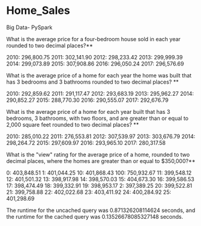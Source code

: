 # Home_Sales
Big Data- PySpark


What is the average price for a four-bedroom house sold in each year rounded to two decimal places?**

2010: 296,800.75
2011: 302,141.90
2012: 298,233.42
2013: 299,999.39
2014: 299,073.89
2015: 307,908.86
2016: 296,050.24
2017: 296,576.69

What is the average price of a home for each year the home was built that has 3 bedrooms and 3 bathrooms rounded to two decimal places? **

2010: 292,859.62
2011: 291,117.47
2012: 293,683.19
2013: 295,962.27
2014: 290,852.27
2015: 288,770.30
2016: 290,555.07
2017: 292,676.79

What is the average price of a home for each year built that has 3 bedrooms, 3 bathrooms, with two floors, and are greater than or equal to 2,000 square feet rounded to two decimal places? **

2010: 285,010.22
2011: 276,553.81
2012: 307,539.97
2013: 303,676.79
2014: 298,264.72
2015: 297,609.97
2016: 293,965.10
2017: 280,317.58

What is the "view" rating for the average price of a home, rounded to two decimal places, where the homes are greater than or equal to $350,000?**

0: 403,848.51
1: 401,044.25
10: 401,868.43
100: 750,932.67
11: 399,548.12
12: 401,501.32
13: 398,917.98
14: 398,570.03
15: 404,673.30
16: 399,586.53
17: 398,474.49
18: 399,332.91
19: 398,953.17
2: 397,389.25
20: 399,522.81
21: 399,758.88
22: 402,022.68
23: 403,411.92
24: 400,284.92
25: 401,298.69

The runtime for the uncached query was 0.871326208114624 seconds, and the runtime for the cached query was 0.13526678085327148 seconds.
